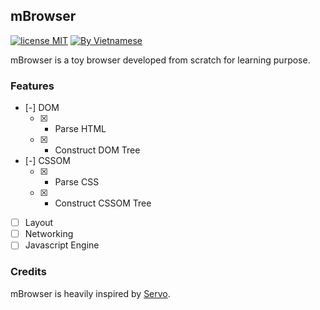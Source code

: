## mBrowser

[![license MIT](https://img.shields.io/badge/license-MIT-blue>)](https://github.com/MQuy/mbrowser/blob/master/LICENSE) [![By Vietnamese](https://raw.githubusercontent.com/webuild-community/badge/master/svg/by.svg)](https://webuild.community)

mBrowser is a toy browser developed from scratch for learning purpose.

### Features

- [-] DOM
  - [x] - Parse HTML
  - [x] - Construct DOM Tree
- [-] CSSOM
  - [x] - Parse CSS
  - [x] - Construct CSSOM Tree
- [ ] Layout
- [ ] Networking
- [ ] Javascript Engine

### Credits

mBrowser is heavily inspired by [Servo](https://github.com/servo/servo).
